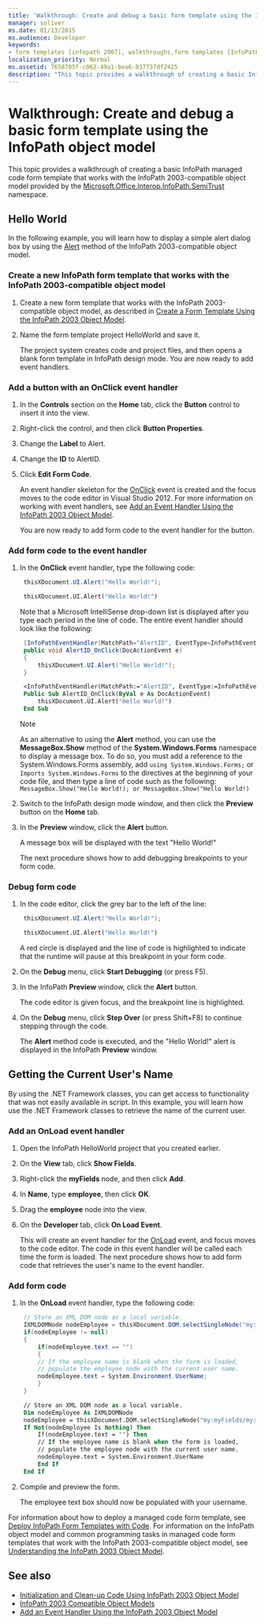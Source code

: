 ```yaml
---
title: 'Walkthrough: Create and debug a basic form template using the InfoPath object model'
manager: soliver
ms.date: 01/13/2015
ms.audience: Developer
keywords:
- form templates [infopath 2007], walkthroughs,form templates [InfoPath 2007], creating InfoPath 2003-compatible,InfoPath 2003-compatible form templates, walkthroughs
localization_priority: Normal
ms.assetid: 7658705f-c062-49a1-bea6-837737df2425
description: "This topic provides a walkthrough of creating a basic InfoPath managed code form template that works with the InfoPath 2003-compatible object model provided by the Microsoft.Office.Interop.InfoPath.SemiTrust namespace."
---
```


# Walkthrough: Create and debug a basic form template using the InfoPath object model

This topic provides a walkthrough of creating a basic InfoPath managed code form template that works with the InfoPath 2003-compatible object model provided by the [Microsoft.Office.Interop.InfoPath.SemiTrust](https://msdn.microsoft.com/library/Microsoft.Office.Interop.InfoPath.SemiTrust.aspx) namespace. 
  
## Hello World

In the following example, you will learn how to display a simple alert dialog box by using the [Alert](https://msdn.microsoft.com/library/Microsoft.Office.Interop.InfoPath.SemiTrust.UI2.Alert.aspx) method of the InfoPath 2003-compatible object model. 
  
### Create a new InfoPath form template that works with the InfoPath 2003-compatible object model

1. Create a new form template that works with the InfoPath 2003-compatible object model, as described in [Create a Form Template Using the InfoPath 2003 Object Model](how-to-create-a-form-template-using-the-infopath-2003-object-model.md).
    
2. Name the form template project HelloWorld and save it. 
    
   The project system creates code and project files, and then opens a blank form template in InfoPath design mode. You are now ready to add event handlers.
    
### Add a button with an OnClick event handler

1. In the **Controls** section on the **Home** tab, click the **Button** control to insert it into the view. 
    
2. Right-click the control, and then click **Button Properties**.
    
3. Change the **Label** to Alert.
    
4. Change the **ID** to AlertID.
    
5. Click **Edit Form Code**.
    
   An event handler skeleton for the [OnClick](https://msdn.microsoft.com/library/Microsoft.Office.Interop.InfoPath.SemiTrust._ButtonEventSink_Event.OnClick.aspx) event is created and the focus moves to the code editor in Visual Studio 2012. For more information on working with event handlers, see [Add an Event Handler Using the InfoPath 2003 Object Model](how-to-add-an-event-handler-using-the-infopath-2003-object-model.md). 
    
   You are now ready to add form code to the event handler for the button.
    
### Add form code to the event handler

1. In the **OnClick** event handler, type the following code: 
    
   ```cs
    thisXDocument.UI.Alert("Hello World!");
   ```

   ```vb
    thisXDocument.UI.Alert("Hello World!")
   ```

   Note that a Microsoft IntelliSense drop-down list is displayed after you type each period in the line of code. The entire event handler should look like the following:
    
   ```cs
    [InfoPathEventHandler(MatchPath="AlertID", EventType=InfoPathEventType.OnClick)]
    public void AlertID_OnClick(DocActionEvent e)
    {
        thisXDocument.UI.Alert("Hello World!");
    }
   ```

   ```vb
    <InfoPathEventHandler(MatchPath:="AlertID", EventType:=InfoPathEventType.OnClick)>
    Public Sub AlertID_OnClick(ByVal e As DocActionEvent)
        thisXDocument.UI.Alert("Hello World!")
    End Sub
   ```

   > [!NOTE]
   > As an alternative to using the **Alert** method, you can use the **MessageBox.Show** method of the **System.Windows.Forms** namespace to display a message box. To do so, you must add a reference to the System.Windows.Forms assembly, add  `using System.Windows.Forms;` or  `Imports System.Windows.Forms` to the directives at the beginning of your code file, and then type a line of code such as the following:  `MessageBox.Show("Hello World!); or MessageBox.Show("Hello World!)`
  
2. Switch to the InfoPath design mode window, and then click the **Preview** button on the **Home** tab. 
    
3. In the **Preview** window, click the **Alert** button. 
    
   A message box will be displayed with the text "Hello World!"
    
   The next procedure shows how to add debugging breakpoints to your form code.
    
### Debug form code

1. In the code editor, click the grey bar to the left of the line:
    
   ```cs
    thisXDocument.UI.Alert("Hello World!");
   ```

   ```vb
    thisXDocument.UI.Alert("Hello World!")
   ```

   A red circle is displayed and the line of code is highlighted to indicate that the runtime will pause at this breakpoint in your form code.
    
2. On the **Debug** menu, click **Start Debugging** (or press F5). 
    
3. In the InfoPath **Preview** window, click the **Alert** button. 
    
   The code editor is given focus, and the breakpoint line is highlighted.
    
4. On the **Debug** menu, click **Step Over** (or press Shift+F8) to continue stepping through the code. 
    
   The **Alert** method code is executed, and the "Hello World!" alert is displayed in the InfoPath **Preview** window. 
    
## Getting the Current User's Name

By using the .NET Framework classes, you can get access to functionality that was not easily available in script. In this example, you will learn how use the .NET Framework classes to retrieve the name of the current user.
  
### Add an OnLoad event handler

1. Open the InfoPath HelloWorld project that you created earlier.
    
2. On the **View** tab, click **Show Fields**.
    
3. Right-click the **myFields** node, and then click **Add**.
    
4. In **Name**, type **employee**, then click **OK**.
    
5. Drag the **employee** node into the view. 
    
6. On the **Developer** tab, click **On Load Event**.
    
   This will create an event handler for the [OnLoad](https://msdn.microsoft.com/library/Microsoft.Office.Interop.InfoPath.SemiTrust._XDocumentEventSink2_Event.OnLoad.aspx) event, and focus moves to the code editor. The code in this event handler will be called each time the form is loaded. The next procedure shows how to add form code that retrieves the user's name to the event handler. 
    
### Add form code

1. In the **OnLoad** event handler, type the following code: 
    
   ```cs
    // Store an XML DOM node as a local variable.
    IXMLDOMNode nodeEmployee = thisXDocument.DOM.selectSingleNode("my:myFields/my:employee");
    if(nodeEmployee != null)
    {
        if(nodeEmployee.text == "")
        {
        // If the employee name is blank when the form is loaded, 
        // populate the employee node with the current user name.
        nodeEmployee.text = System.Environment.UserName;
        }
    }
   ```

   ```vb
    // Store an XML DOM node as a local variable.
    Dim nodeEmployee As IXMLDOMNode
    nodeEmployee = thisXDocument.DOM.selectSingleNode("my:myFields/my:employee");
    If Not(nodeEmployee Is Nothing) Then
        If(nodeEmployee.text = "") Then
        // If the employee name is blank when the form is loaded, 
        // populate the employee node with the current user name.
        nodeEmployee.text = System.Environment.UserName
        End If
    End If
   ```

2. Compile and preview the form.
    
   The employee text box should now be populated with your username. 
    
For information about how to deploy a managed code form template, see [Deploy InfoPath Form Templates with Code](how-to-deploy-infopath-form-templates-with-code.md). For information on the InfoPath object model and common programming tasks in managed code form templates that work with the InfoPath 2003-compatible object model, see [Understanding the InfoPath 2003 Object Model](understanding-the-infopath-2003-object-model.md). 
  
## See also

- [Initialization and Clean-up Code Using InfoPath 2003 Object Model](initialization-and-clean-up-code-using-infopath-2003-object-model.md)
- [InfoPath 2003 Compatible Object Models](infopath-2003-compatible-object-models.md)
- [Add an Event Handler Using the InfoPath 2003 Object Model](how-to-add-an-event-handler-using-the-infopath-2003-object-model.md)

